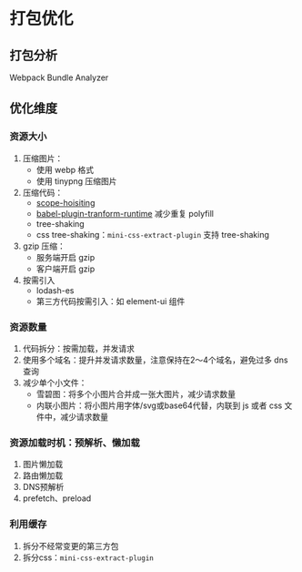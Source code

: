 # 打包优化
## 打包分析
Webpack Bundle Analyzer
## 优化维度
### 资源大小
1. 压缩图片：
   - 使用 webp 格式
   - 使用 tinypng 压缩图片
2. 压缩代码：
   - [scope-hoisiting](2-2、scope-hoisiting%20作用域提升.md) 
   - [babel-plugin-tranform-runtime](2-3、babel-plugin-transform-runtime.md) 减少重复 polyfill
   - tree-shaking
   - css tree-shaking：`mini-css-extract-plugin` 支持 tree-shaking
3. gzip 压缩：
   - 服务端开启 gzip
   - 客户端开启 gzip
4. 按需引入
   - lodash-es 
   - 第三方代码按需引入：如 element-ui 组件
### 资源数量
1. 代码拆分：按需加载，并发请求
2. 使用多个域名：提升并发请求数量，注意保持在2～4个域名，避免过多 dns 查询
3. 减少单个小文件：
   - 雪碧图：将多个小图片合并成一张大图片，减少请求数量
   - 内联小图片：将小图片用字体/svg或base64代替，内联到 js 或者 css 文件中，减少请求数量
### 资源加载时机：预解析、懒加载
1. 图片懒加载
2. 路由懒加载
3. DNS预解析
4. prefetch、preload
### 利用缓存
1. 拆分不经常变更的第三方包
2. 拆分css：`mini-css-extract-plugin`